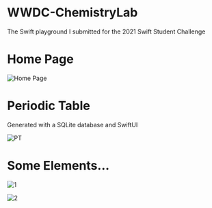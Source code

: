 # WWDC-ChemistryLab
The Swift playground I submitted for the 2021 Swift Student Challenge

# Home Page
![Home Page](https://app.stmc.bc.ca/uploads/607eed3ae21a96.23092043.png)

# Periodic Table
Generated with a SQLite database and SwiftUI

![PT](https://app.stmc.bc.ca/uploads/607eeddb9e5154.66536234.png)

# Some Elements...
![1](https://app.stmc.bc.ca/uploads/607eee13a1e139.13680569.png)

![2](https://app.stmc.bc.ca/uploads/607eee3f6b1004.32289200.png)
